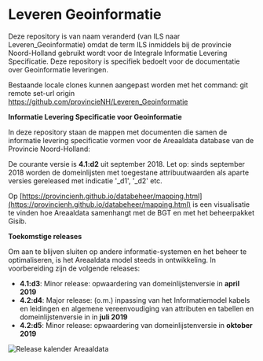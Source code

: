Leveren Geoinformatie
===

Deze repository is van naam veranderd (van ILS naar Leveren_Geoinformatie) omdat de term ILS inmiddels bij 
de provincie Noord-Holland gebruikt wordt voor de Integrale Informatie Levering Specificatie. Deze repository
is specifiek bedoelt voor de documentatie over Geoinformatie leveringen.

Bestaande locale clones kunnen aangepast worden met het command: git remote set-url origin https://github.com/provincieNH/Leveren_Geoinformatie


__Informatie Levering Specificatie voor Geoinformatie__

In deze repository staan de mappen met documenten die samen de informatie levering specificatie vormen voor de Areaaldata database van de Provincie Noord-Holland:

De courante versie is **4.1:d2** uit september 2018. Let op: sinds september 2018 worden de domeinlijsten met toegestane attribuutwaarden als aparte versies gereleased met indicatie '_d1', '_d2' etc. 


Op [https://provincienh.github.io/databeheer/mapping.html](https://provincienh.github.io/databeheer/mapping.html) is een visualisatie te vinden hoe Areaaldata samenhangt met de BGT en met het beheerpakket Gisib.

__Toekomstige releases__

Om aan te blijven sluiten op andere informatie-systemen en het beheer te optimaliseren, is het Areaaldata model steeds in ontwikkeling. 
In voorbereiding zijn de volgende releases:
* __4.1:d3__: Minor release: opwaardering van domeinlijstenversie in **april 2019**
* __4.2:d4__: Major release: (o.m.) inpassing van het Informatiemodel kabels en leidingen en algemene vereenvoudiging van attributen en tabellen en domeinlijstenversie in in **juli 2019**
* __4.2:d5__: Minor release: opwaardering van domeinlijstenversie in **oktober 2019** 


![Release kalender Areaaldata](https://github.com/provincieNH/Leveren_Geoinformatie/blob/master/release_kalender_areaaldata.png)